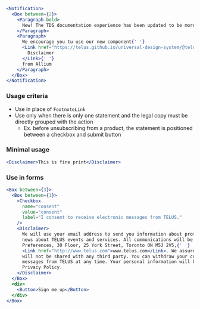 ```jsx noeditor
<Notification>
  <Box between={2}>
    <Paragraph bold>
      New! The TDS documentation experience has been updated to be more performant!
    </Paragraph>
    <Paragraph>
      We encourage you tu use our new component{' '}
      <Link href="https://telus.github.io/universal-design-system/@telus-uds/ds-allium/components/components/disclaimer">
        Disclaimer
      </Link>{' '}
      from Allium
    </Paragraph>
  </Box>
</Notification>
```

### Usage criteria

- Use in place of `FootnoteLink`
- Use only when there is only one statement and the legal copy must be directly grouped with the action
  - Ex. before unsubscribing from a product, the statement is positioned between a checkbox and submit button

### Minimal usage

```jsx
<Disclaimer>This is fine print</Disclaimer>
```

### Use in forms

```jsx
<Box between={3}>
  <Box between={1}>
    <Checkbox
      name="consent"
      value="consent"
      label="I consent to receive electronic messages from TELUS."
    />
    <Disclaimer>
      We will use your email address to send you information about promotions, special offers and
      news about TELUS events and services. All communications will be coming from TELUS, Marketing
      Preferences, 30 Floor, 25 York Street, Toronto ON M5J 2V5,{' '}
      <Link href="http://www.telus.com">www.telus.com</Link>. We assure you that your email address
      will not be shared with any third party. You can withdraw your consent to receive electronic
      messages from TELUS at any time. Your personal information will be used in accordance with our
      Privacy Policy.
    </Disclaimer>
  </Box>
  <div>
    <Button>Sign me up</Button>
  </div>
</Box>
```
